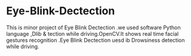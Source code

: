 # Eye-Blink-Dectection
This is minor project of Eye Blink Dectection .we used software Python language ,Dlib &amp; tection while driving.OpenCV.It shows real time facial gestures recognition .Eye Blink Dectection uesd ib Drowsiness detection while driving.
